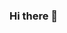 ### Hi there 👋

<!--
**SahilDave04/SahilDave04** is a ✨ _special_ ✨ repository because its `README.md` (this file) appears on your GitHub profile.
![sunset1](https://user-images.githubusercontent.com/93636117/197146044-95a4ce91-0c1c-44a0-8ab7-acade845f28d.jpg)

Here are some ideas to get you started:


- 🔭 I’m currently working on ...
- 🌱 I’m currently learning ...
- 👯 I’m looking to collaborate on ...
- 🤔 I’m looking for help with ...
- 💬 Ask me about ...
- 📫 How to reach me: ...
- 😄 Pronouns: ...
- ⚡ Fun fact: ...
-->
